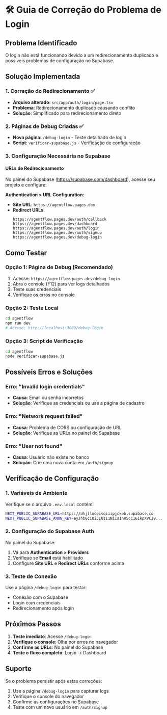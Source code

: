 # 🛠️ Guia de Correção do Problema de Login

## Problema Identificado
O login não está funcionando devido a um redirecionamento duplicado e possíveis problemas de configuração no Supabase.

## Solução Implementada

### 1. Correção do Redirecionamento ✅
- **Arquivo alterado**: `src/app/auth/login/page.tsx`
- **Problema**: Redirecionamento duplicado causando conflito
- **Solução**: Simplificado para redirecionamento direto

### 2. Páginas de Debug Criadas ✅
- **Nova página**: `/debug-login` - Teste detalhado de login
- **Script**: `verificar-supabase.js` - Verificação de configuração

### 3. Configuração Necessária no Supabase

#### URLs de Redirecionamento
No painel do Supabase (https://supabase.com/dashboard), acesse seu projeto e configure:

**Authentication > URL Configuration:**
- **Site URL**: `https://agentflow.pages.dev`
- **Redirect URLs**:
  ```
  https://agentflow.pages.dev/auth/callback
  https://agentflow.pages.dev/dashboard
  https://agentflow.pages.dev/auth/login
  https://agentflow.pages.dev/auth/signup
  https://agentflow.pages.dev/debug-login
  ```

## Como Testar

### Opção 1: Página de Debug (Recomendado)
1. Acesse: `https://agentflow.pages.dev/debug-login`
2. Abra o console (F12) para ver logs detalhados
3. Teste suas credenciais
4. Verifique os erros no console

### Opção 2: Teste Local
```bash
cd agentflow
npm run dev
# Acesse: http://localhost:3000/debug-login
```

### Opção 3: Script de Verificação
```bash
cd agentflow
node verificar-supabase.js
```

## Possíveis Erros e Soluções

### Erro: "Invalid login credentials"
- **Causa**: Email ou senha incorretos
- **Solução**: Verifique as credenciais ou use a página de cadastro

### Erro: "Network request failed"
- **Causa**: Problema de CORS ou configuração de URL
- **Solução**: Verifique as URLs no painel do Supabase

### Erro: "User not found"
- **Causa**: Usuário não existe no banco
- **Solução**: Crie uma nova conta em `/auth/signup`

## Verificação de Configuração

### 1. Variáveis de Ambiente
Verifique se o arquivo `.env.local` contém:
```bash
NEXT_PUBLIC_SUPABASE_URL=https://dhjllodeisqiiipjckeb.supabase.co
NEXT_PUBLIC_SUPABASE_ANON_KEY=eyJhbGciOiJIUzI1NiIsInR5cCI6IkpXVCJ9...
```

### 2. Configuração do Supabase Auth
No painel do Supabase:
1. Vá para **Authentication > Providers**
2. Verifique se **Email** está habilitado
3. Configure **Site URL** e **Redirect URLs** conforme acima

### 3. Teste de Conexão
Use a página `/debug-login` para testar:
- Conexão com o Supabase
- Login com credenciais
- Redirecionamento após login

## Próximos Passos

1. **Teste imediato**: Acesse `/debug-login`
2. **Verifique o console**: Olhe por erros no navegador
3. **Confirme as URLs**: No painel do Supabase
4. **Teste o fluxo completo**: Login → Dashboard

## Suporte
Se o problema persistir após estas correções:
1. Use a página `/debug-login` para capturar logs
2. Verifique o console do navegador
3. Confirme as configurações no Supabase
4. Teste com um novo usuário em `/auth/signup`
